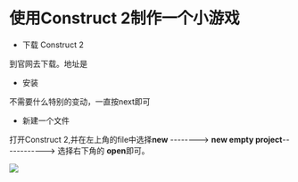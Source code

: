 # 使用Construct 2制作一个小游戏

* 下载 Construct 2

到官网去下载。地址是[](https://www.scirra.com/construct2)

* 安装

不需要什么特别的变动，一直按next即可

* 新建一个文件

打开Construct 2,并在左上角的file中选择**new** --------> **new empty project**------------> 选择右下角的 **open**即可。



![](E:\入门游戏\截图.gif)
